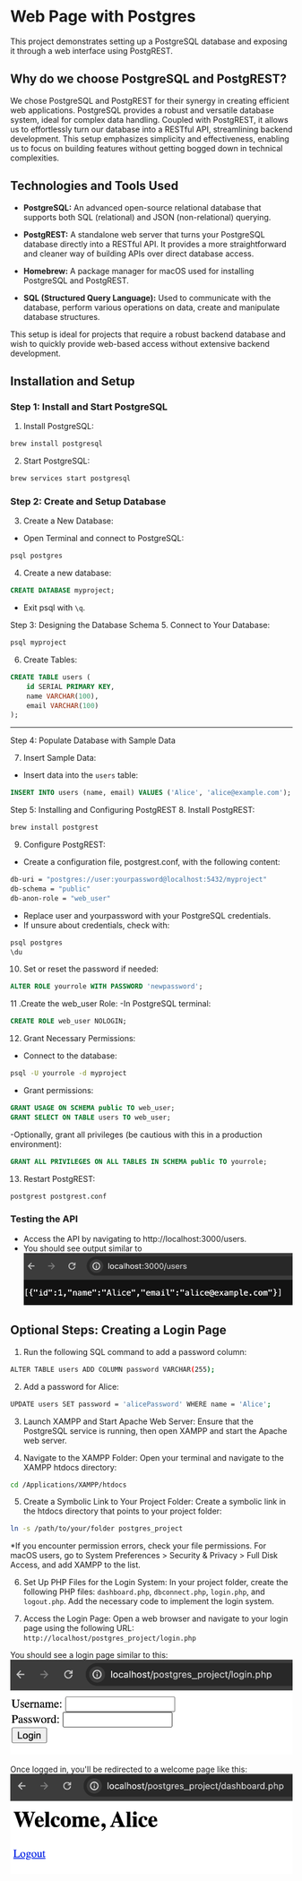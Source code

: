 # Web Page with Postgres

This project demonstrates setting up a PostgreSQL database and exposing it through a web interface using PostgREST.

## Why do we choose PostgreSQL and PostgREST?
We chose PostgreSQL and PostgREST for their synergy in creating efficient web applications. PostgreSQL provides a robust and versatile database system, ideal for complex data handling. Coupled with PostgREST, it allows us to effortlessly turn our database into a RESTful API, streamlining backend development. This setup emphasizes simplicity and effectiveness, enabling us to focus on building features without getting bogged down in technical complexities.

## Technologies and Tools Used
- **PostgreSQL:** An advanced open-source relational database that supports both SQL (relational) and JSON (non-relational) querying.

- **PostgREST:** A standalone web server that turns your PostgreSQL database directly into a RESTful API. It provides a more straightforward and cleaner way of building APIs over direct database access.

- **Homebrew:** A package manager for macOS used for installing PostgreSQL and PostgREST.

- **SQL (Structured Query Language):** Used to communicate with the database, perform various operations on data, create and manipulate database structures.

This setup is ideal for projects that require a robust backend database and wish to quickly provide web-based access without extensive backend development.


## Installation and Setup
### Step 1: Install and Start PostgreSQL

1. Install PostgreSQL:
```bash
brew install postgresql
```

2. Start PostgreSQL:
```bash
brew services start postgresql
```


### Step 2: Create and Setup Database

3. Create a New Database:
- Open Terminal and connect to PostgreSQL:
```bash
psql postgres
```

4. Create a new database:
```sql
CREATE DATABASE myproject;
```
- Exit psql with `\q`.



Step 3: Designing the Database Schema
5. Connect to Your Database:
```bash
psql myproject
```

6. Create Tables:
```sql
CREATE TABLE users (
    id SERIAL PRIMARY KEY,
    name VARCHAR(100),
    email VARCHAR(100)
);
```
--------
Step 4: Populate Database with Sample Data

7. Insert Sample Data:
- Insert data into the `users` table:
```sql
INSERT INTO users (name, email) VALUES ('Alice', 'alice@example.com');
```

Step 5: Installing and Configuring PostgREST
8. Install PostgREST:
```bash
brew install postgrest
```

9. Configure PostgREST:
- Create a configuration file, postgrest.conf, with the following content:
```bash
db-uri = "postgres://user:yourpassword@localhost:5432/myproject"
db-schema = "public"
db-anon-role = "web_user"
```

- Replace user and yourpassword with your PostgreSQL credentials.
- If unsure about credentials, check with:
```bash
psql postgres
\du
```

10. Set or reset the password if needed:
```sql
ALTER ROLE yourrole WITH PASSWORD 'newpassword';
```

11 .Create the web_user Role:
-In PostgreSQL terminal:
```sql
CREATE ROLE web_user NOLOGIN;
```

12. Grant Necessary Permissions:
- Connect to the database:
```bash
psql -U yourrole -d myproject
```
- Grant permissions:
```sql
GRANT USAGE ON SCHEMA public TO web_user;
GRANT SELECT ON TABLE users TO web_user;
```

-Optionally, grant all privileges (be cautious with this in a production environment):
```sql
GRANT ALL PRIVILEGES ON ALL TABLES IN SCHEMA public TO yourrole;
```

13. Restart PostgREST:
```bash
postgrest postgrest.conf
```

### Testing the API
- Access the API by navigating to http://localhost:3000/users.
- You should see output similar to 
![Alt text](images/result.png)

## Optional Steps: Creating a Login Page

1. Run the following SQL command to add a password column:
```bash
ALTER TABLE users ADD COLUMN password VARCHAR(255);
```

2. Add a password for Alice:
```bash
UPDATE users SET password = 'alicePassword' WHERE name = 'Alice';
```

3. Launch XAMPP and Start Apache Web Server:
Ensure that the PostgreSQL service is running, then open XAMPP and start the Apache web server.

4. Navigate to the XAMPP Folder:
Open your terminal and navigate to the XAMPP htdocs directory:
```bash
cd /Applications/XAMPP/htdocs
```

5. Create a Symbolic Link to Your Project Folder:
Create a symbolic link in the htdocs directory that points to your project folder:
```bash
ln -s /path/to/your/folder postgres_project
```

*If you encounter permission errors, check your file permissions. For macOS users, go to System Preferences > Security & Privacy > Full Disk Access, and add XAMPP to the list.

6. Set Up PHP Files for the Login System:
In your project folder, create the following PHP files: `dashboard.php`, `dbconnect.php`, `login.php`, and `logout.php`. Add the necessary code to implement the login system.

7. Access the Login Page:
Open a web browser and navigate to your login page using the following URL:
`http://localhost/postgres_project/login.php`

You should see a login page similar to this:
![Alt text](images/login_page.png)

Once logged in, you'll be redirected to a welcome page like this:
![Alt text](images/welcome.png)
